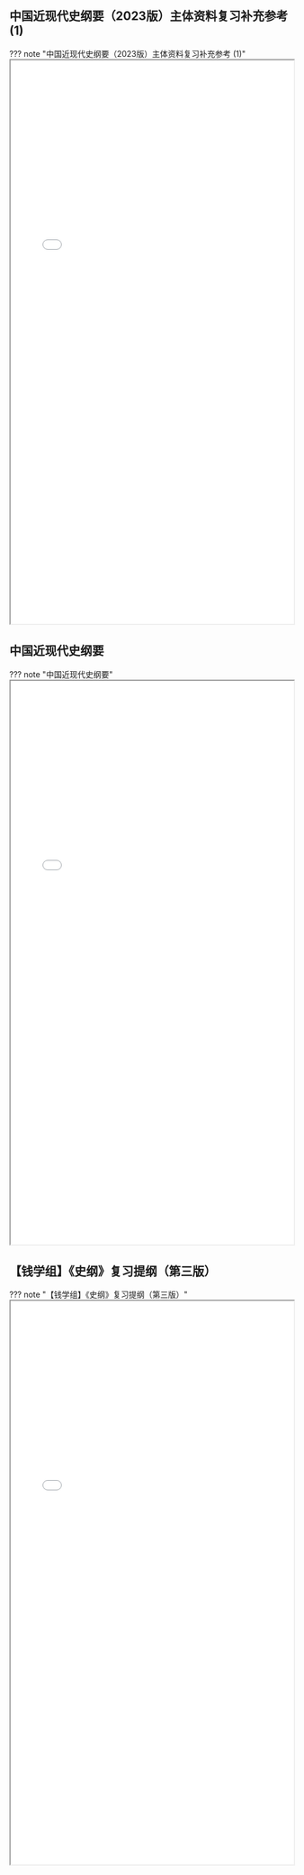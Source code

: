 ## 中国近现代史纲要（2023版）主体资料复习补充参考 (1)

??? note "中国近现代史纲要（2023版）主体资料复习补充参考 (1)"
    <iframe loading="lazy" src="/static/course/math2/problem/中国近现代史纲要（2023版）主体资料复习补充参考 (1).pdf" type="application/pdf" width=100% height=1000px></iframe>

## 中国近现代史纲要

??? note "中国近现代史纲要"
    <iframe loading="lazy" src="/static/course/math2/problem/中国近现代史纲要.pdf" type="application/pdf" width=100% height=1000px></iframe>

## 【钱学组】《史纲》复习提纲（第三版）

??? note "【钱学组】《史纲》复习提纲（第三版）"
    <iframe loading="lazy" src="/static/course/math2/problem/【钱学组】《史纲》复习提纲（第三版）.pdf" type="application/pdf" width=100% height=1000px></iframe>


